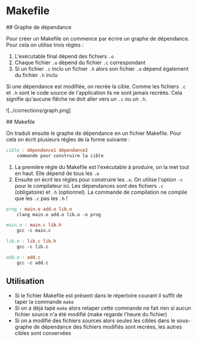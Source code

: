 # Makefile

## Graphe de dépendance

Pour créer un Makefile on commence par écrire un graphe de dépendance. Pour cela on utilise trois règles :

1. L'exécutable final dépend des fichiers `.o`
2. Chaque fichier `.o` dépend du fichier `.c` correspondant
3. Si un fichier `.c` inclu un fichier `.h` alors son fichier `.o` dépend également du fichier `.h` inclu

Si une dépendance est modifiée, on recrée la cible. Comme les fichiers `.c` et `.h` sont le code source de l'application ils ne sont jamais recréés. Cela signifie qu'aucune flêche ne doit aller vers un `.c` ou un `.h`.

![../corrections/graph.png]

## Makefile

On traduit ensuite le graphe de dépendance en un fichier Makefile. Pour cela on écrit plusieurs règles de la forme suivante :

```Makefile
cible : dépendance1 dépendance2
	commande pour construire la cible
```

1. La première règle du Makefile est l'exécutable à produire, on la met tout en haut. Elle dépend de tous les `.o`
2. Ensuite on écrit les règles pour construire les `.o`. On utilise l'option `-c` pour le compilateur ici. Les dépendances sont des fichiers `.c` (obligatoire) et `.h` (optionnel). La commande de compilation ne compile que les `.c` pas les `.h` !

```Makefile
prog : main.o add.o lib.o
	clang main.o add.o lib.o -o prog

main.o : main.c lib.h
	gcc -c main.c

lib.o : lib.c lib.h
	gcc -c lib.c

add.o : add.c
	gcc -c add.c
```

## Utilisation

- Si le fichier Makefile est présent dans le répertoire courant il suffit de taper la commande `make`
- Si on a déjà tapé `make` alors retaper cette commande ne fait rien si aucun fichier source n'a été modifié (make regarde l'heure du fichier)
- Si on a modifié des fichiers sources alors seules les cibles dans le sous-graphe de dépendance des fichiers modifiés sont recrées, les autres cibles sont conservées
